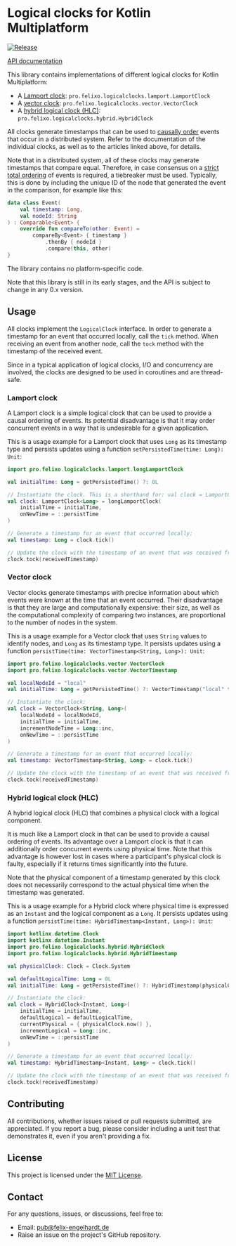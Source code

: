 # Logical clocks for Kotlin Multiplatform

[![Release](https://img.shields.io/github/v/release/berlix/logical-clocks-kotlin.svg)](https://github.com/berlix/logical-clocks-kotlin/releases)

[API documentation](https://berlix.github.io/logical-clocks-kotlin/apidocs/latest/)

This library contains implementations of different logical clocks for Kotlin Multiplatform:

* A [Lamport clock](https://en.wikipedia.org/wiki/Lamport_timestamps): `pro.felixo.logicalclocks.lamport.LamportClock`
* A [vector clock](https://en.wikipedia.org/wiki/Vector_clock): `pro.felixo.logicalclocks.vector.VectorClock`
* A [hybrid logical clock (HLC)](https://martinfowler.com/articles/patterns-of-distributed-systems/hybrid-clock.html): `pro.felixo.logicalclocks.hybrid.HybridClock`

All clocks generate timestamps that can be used to [causally order](https://en.wikipedia.org/wiki/Happened-before)
events that occur in a distributed system. Refer to the documentation of the individual clocks, as well as to the
articles linked above, for details.

Note that in a distributed system, all of these clocks may generate timestamps that compare equal. Therefore, in case
consensus on a [strict total ordering](https://en.wikipedia.org/wiki/Total_order) of events is required, a tiebreaker
must be used. Typically, this is done by including the unique ID of the node that generated the event in the comparison,
for example like this:

```kotlin
data class Event(
    val timestamp: Long,
    val nodeId: String
) : Comparable<Event> {
    override fun compareTo(other: Event) =
        compareBy<Event> { timestamp }
            .thenBy { nodeId }
            .compare(this, other)
}
```

The library contains no platform-specific code.

Note that this library is still in its early stages, and the API is subject to change in any 0.x version.

## Usage

All clocks implement the `LogicalClock` interface. In order to generate a timestamp for an event that occurred locally,
call the `tick` method. When receiving an event from another node, call the `tock` method with the timestamp of the
received event.

Since in a typical application of logical clocks, I/O and concurrency are involved, the clocks are designed to be used
in coroutines and are thread-safe.

### Lamport clock

A Lamport clock is a simple logical clock that can be used to provide a causal ordering of events. Its
potential disadvantage is that it may order concurrent events in a way that is undesirable for a given application.

This is a usage example for a Lamport clock that uses `Long` as its timestamp type and persists updates using a function
`setPersistedTime(time: Long): Unit`:

```kotlin
import pro.felixo.logicalclocks.lamport.longLamportClock

val initialTime: Long = getPersistedTime() ?: 0L

// Instantiate the clock. This is a shorthand for: val clock = LamportClock(initialTime, Long::inc, ::persistTime)
val clock: LamportClock<Long> = longLamportClock(
    initialTime = initialTime,
    onNewTime = ::persistTime
)

// Generate a timestamp for an event that occurred locally:
val timestamp: Long = clock.tick()

// Update the clock with the timestamp of an event that was received from another node:
clock.tock(receivedTimestamp)
```

### Vector clock

Vector clocks generate timestamps with precise information about which events were known at the time that an
event occurred. Their disadvantage is that they are large and computationally expensive: their size, as well as
the computational complexity of comparing two instances, are proportional to the number of nodes in the system.

This is a usage example for a Vector clock that uses `String` values to identify nodes, and `Long` as its timestamp
type. It persists updates using a function `persistTime(time: VectorTimestamp<String, Long>): Unit`:

```kotlin
import pro.felixo.logicalclocks.vector.VectorClock
import pro.felixo.logicalclocks.vector.VectorTimestamp

val localNodeId = "local"
val initialTime: Long = getPersistedTime() ?: VectorTimestamp("local" to 0L)

// Instantiate the clock:
val clock = VectorClock<String, Long>(
    localNodeId = localNodeId,
    initialTime = initialTime,
    incrementNodeTime = Long::inc,
    onNewTime = ::persistTime
)

// Generate a timestamp for an event that occurred locally:
val timestamp: VectorTimestamp<String, Long> = clock.tick()

// Update the clock with the timestamp of an event that was received from another node:
clock.tock(receivedTimestamp)
```

### Hybrid logical clock (HLC)

A hybrid logical clock (HLC) that combines a physical clock with a logical component.

It is much like a Lamport clock in that can be used to provide a causal ordering of events. Its advantage over
a Lamport clock is that it can additionally order concurrent events using physical time. Note that this advantage is
however lost in cases where a participant's physical clock is faulty, especially if it returns times significantly
into the future.

Note that the physical component of a timestamp generated by this clock does not necessarily correspond to the actual
physical time when the timestamp was generated.

This is a usage example for a Hybrid clock where physical time is expressed as an `Instant` and the logical component
as a `Long`. It persists updates using a function `persistTime(time: HybridTimestamp<Instant, Long>): Unit`:

```kotlin
import kotlinx.datetime.Clock
import kotlinx.datetime.Instant
import pro.felixo.logicalclocks.hybrid.HybridClock
import pro.felixo.logicalclocks.hybrid.HybridTimestamp

val physicalClock: Clock = Clock.System

val defaultLogicalTime: Long = 0L
val initialTime: Long = getPersistedTime() ?: HybridTimestamp(physicalClock.now(), defaultLogicalTime)

// Instantiate the clock:
val clock = HybridClock<Instant, Long>(
    initialTime = initialTime,
    defaultLogical = defaultLogicalTime,
    currentPhysical = { physicalClock.now() },
    incrementLogical = Long::inc,
    onNewTime = ::persistTime
)

// Generate a timestamp for an event that occurred locally:
val timestamp: HybridTimestamp<Instant, Long> = clock.tick()

// Update the clock with the timestamp of an event that was received from another node:
clock.tock(receivedTimestamp)
```

## Contributing

All contributions, whether issues raised or pull requests submitted, are appreciated. If you report a bug, please
consider including a unit test that demonstrates it, even if you aren't providing a fix.

## License

This project is licensed under the [MIT License](LICENSE).

## Contact

For any questions, issues, or discussions, feel free to:
- Email: [pub@felix-engelhardt.de](mailto:pub@felix-engelhardt.de)
- Raise an issue on the project's GitHub repository.
